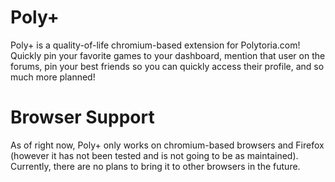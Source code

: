 # Poly+
Poly+ is a quality-of-life chromium-based extension for Polytoria.com! Quickly pin your favorite games to your dashboard, mention that user on the forums, pin your best friends so you can quickly access their profile, and so much more planned!

# Browser Support
As of right now, Poly+ only works on chromium-based browsers and Firefox (however it has not been tested and is not going to be as maintained). Currently, there are no plans to bring it to other browsers in the future. 
